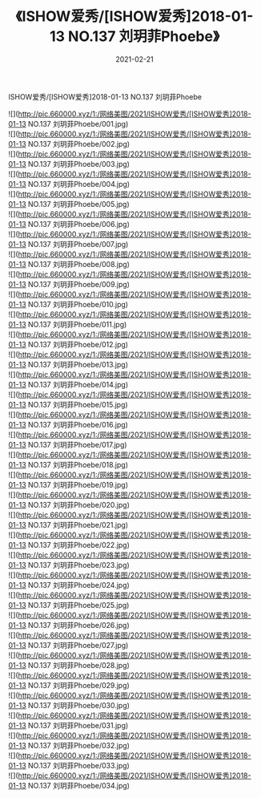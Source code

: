 ﻿---
layout: post
title:  《ISHOW爱秀/[ISHOW爱秀]2018-01-13 NO.137 刘玥菲Phoebe》
date:   2021-02-21
img: http://pic.660000.xyz/1:/网络美图/2021/ISHOW爱秀/[ISHOW爱秀]2018-01-13 NO.137 刘玥菲Phoebe/000.jpg
categories: [美女, 清纯, 唯美]
---

ISHOW爱秀/[ISHOW爱秀]2018-01-13 NO.137 刘玥菲Phoebe

 ![](http://pic.660000.xyz/1:/网络美图/2021/ISHOW爱秀/[ISHOW爱秀]2018-01-13 NO.137 刘玥菲Phoebe/001.jpg) <br>![](http://pic.660000.xyz/1:/网络美图/2021/ISHOW爱秀/[ISHOW爱秀]2018-01-13 NO.137 刘玥菲Phoebe/002.jpg) <br>![](http://pic.660000.xyz/1:/网络美图/2021/ISHOW爱秀/[ISHOW爱秀]2018-01-13 NO.137 刘玥菲Phoebe/003.jpg) <br>![](http://pic.660000.xyz/1:/网络美图/2021/ISHOW爱秀/[ISHOW爱秀]2018-01-13 NO.137 刘玥菲Phoebe/004.jpg) <br>![](http://pic.660000.xyz/1:/网络美图/2021/ISHOW爱秀/[ISHOW爱秀]2018-01-13 NO.137 刘玥菲Phoebe/005.jpg) <br>![](http://pic.660000.xyz/1:/网络美图/2021/ISHOW爱秀/[ISHOW爱秀]2018-01-13 NO.137 刘玥菲Phoebe/006.jpg) <br>![](http://pic.660000.xyz/1:/网络美图/2021/ISHOW爱秀/[ISHOW爱秀]2018-01-13 NO.137 刘玥菲Phoebe/007.jpg) <br>![](http://pic.660000.xyz/1:/网络美图/2021/ISHOW爱秀/[ISHOW爱秀]2018-01-13 NO.137 刘玥菲Phoebe/008.jpg) <br>![](http://pic.660000.xyz/1:/网络美图/2021/ISHOW爱秀/[ISHOW爱秀]2018-01-13 NO.137 刘玥菲Phoebe/009.jpg) <br>![](http://pic.660000.xyz/1:/网络美图/2021/ISHOW爱秀/[ISHOW爱秀]2018-01-13 NO.137 刘玥菲Phoebe/010.jpg) <br>![](http://pic.660000.xyz/1:/网络美图/2021/ISHOW爱秀/[ISHOW爱秀]2018-01-13 NO.137 刘玥菲Phoebe/011.jpg) <br>![](http://pic.660000.xyz/1:/网络美图/2021/ISHOW爱秀/[ISHOW爱秀]2018-01-13 NO.137 刘玥菲Phoebe/012.jpg) <br>![](http://pic.660000.xyz/1:/网络美图/2021/ISHOW爱秀/[ISHOW爱秀]2018-01-13 NO.137 刘玥菲Phoebe/013.jpg) <br>![](http://pic.660000.xyz/1:/网络美图/2021/ISHOW爱秀/[ISHOW爱秀]2018-01-13 NO.137 刘玥菲Phoebe/014.jpg) <br>![](http://pic.660000.xyz/1:/网络美图/2021/ISHOW爱秀/[ISHOW爱秀]2018-01-13 NO.137 刘玥菲Phoebe/015.jpg) <br>![](http://pic.660000.xyz/1:/网络美图/2021/ISHOW爱秀/[ISHOW爱秀]2018-01-13 NO.137 刘玥菲Phoebe/016.jpg) <br>![](http://pic.660000.xyz/1:/网络美图/2021/ISHOW爱秀/[ISHOW爱秀]2018-01-13 NO.137 刘玥菲Phoebe/017.jpg) <br>![](http://pic.660000.xyz/1:/网络美图/2021/ISHOW爱秀/[ISHOW爱秀]2018-01-13 NO.137 刘玥菲Phoebe/018.jpg) <br>![](http://pic.660000.xyz/1:/网络美图/2021/ISHOW爱秀/[ISHOW爱秀]2018-01-13 NO.137 刘玥菲Phoebe/019.jpg) <br>![](http://pic.660000.xyz/1:/网络美图/2021/ISHOW爱秀/[ISHOW爱秀]2018-01-13 NO.137 刘玥菲Phoebe/020.jpg) <br>![](http://pic.660000.xyz/1:/网络美图/2021/ISHOW爱秀/[ISHOW爱秀]2018-01-13 NO.137 刘玥菲Phoebe/021.jpg) <br>![](http://pic.660000.xyz/1:/网络美图/2021/ISHOW爱秀/[ISHOW爱秀]2018-01-13 NO.137 刘玥菲Phoebe/022.jpg) <br>![](http://pic.660000.xyz/1:/网络美图/2021/ISHOW爱秀/[ISHOW爱秀]2018-01-13 NO.137 刘玥菲Phoebe/023.jpg) <br>![](http://pic.660000.xyz/1:/网络美图/2021/ISHOW爱秀/[ISHOW爱秀]2018-01-13 NO.137 刘玥菲Phoebe/024.jpg) <br>![](http://pic.660000.xyz/1:/网络美图/2021/ISHOW爱秀/[ISHOW爱秀]2018-01-13 NO.137 刘玥菲Phoebe/025.jpg) <br>![](http://pic.660000.xyz/1:/网络美图/2021/ISHOW爱秀/[ISHOW爱秀]2018-01-13 NO.137 刘玥菲Phoebe/026.jpg) <br>![](http://pic.660000.xyz/1:/网络美图/2021/ISHOW爱秀/[ISHOW爱秀]2018-01-13 NO.137 刘玥菲Phoebe/027.jpg) <br>![](http://pic.660000.xyz/1:/网络美图/2021/ISHOW爱秀/[ISHOW爱秀]2018-01-13 NO.137 刘玥菲Phoebe/028.jpg) <br>![](http://pic.660000.xyz/1:/网络美图/2021/ISHOW爱秀/[ISHOW爱秀]2018-01-13 NO.137 刘玥菲Phoebe/029.jpg) <br>![](http://pic.660000.xyz/1:/网络美图/2021/ISHOW爱秀/[ISHOW爱秀]2018-01-13 NO.137 刘玥菲Phoebe/030.jpg) <br>![](http://pic.660000.xyz/1:/网络美图/2021/ISHOW爱秀/[ISHOW爱秀]2018-01-13 NO.137 刘玥菲Phoebe/031.jpg) <br>![](http://pic.660000.xyz/1:/网络美图/2021/ISHOW爱秀/[ISHOW爱秀]2018-01-13 NO.137 刘玥菲Phoebe/032.jpg) <br>![](http://pic.660000.xyz/1:/网络美图/2021/ISHOW爱秀/[ISHOW爱秀]2018-01-13 NO.137 刘玥菲Phoebe/033.jpg) <br>![](http://pic.660000.xyz/1:/网络美图/2021/ISHOW爱秀/[ISHOW爱秀]2018-01-13 NO.137 刘玥菲Phoebe/034.jpg) <br>